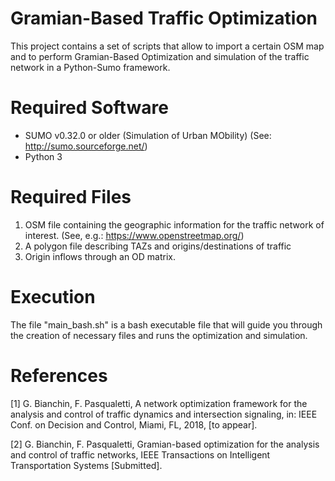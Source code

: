 # Gramian-Based Traffic Optimization

This project contains a set of scripts that allow to import a certain OSM map and to perform 
Gramian-Based Optimization and simulation of the traffic network in a Python-Sumo framework.

# Required Software
* SUMO v0.32.0 or older (Simulation of Urban MObility)
  (See: http://sumo.sourceforge.net/)
* Python 3

# Required Files
1) OSM file containing the geographic information for the traffic network of interest.
   (See, e.g.: https://www.openstreetmap.org/)
2) A polygon file describing TAZs and origins/destinations of traffic
3) Origin inflows through an OD matrix.

# Execution
The file "main_bash.sh" is a bash executable file that will guide you through the creation of
necessary files and runs the optimization and simulation.


# References
[1] G. Bianchin, F. Pasqualetti, A network optimization framework for the analysis and control of traffic dynamics and intersection signaling, in: IEEE Conf. on Decision and Control, Miami, FL, 2018, [to appear].

[2] G. Bianchin, F. Pasqualetti, Gramian-based optimization for the analysis and control of traffic networks, IEEE Transactions on Intelligent Transportation Systems [Submitted].
